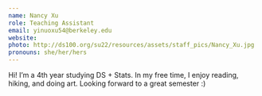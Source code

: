 ```yaml
---
name: Nancy Xu
role: Teaching Assistant
email: yinuoxu54@berkeley.edu
website: 
photo: http://ds100.org/su22/resources/assets/staff_pics/Nancy_Xu.jpg
pronouns: she/her/hers
---
```

Hi! I’m a 4th year studying DS + Stats. In my free time, I enjoy reading, hiking, and doing art. Looking forward to a great semester :)